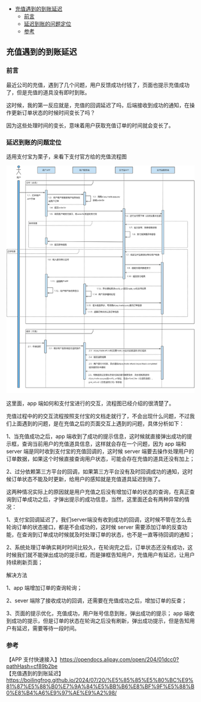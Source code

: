 <!-- START doctoc generated TOC please keep comment here to allow auto update -->
<!-- DON'T EDIT THIS SECTION, INSTEAD RE-RUN doctoc TO UPDATE -->

- [充值遇到的到账延迟](#%E5%85%85%E5%80%BC%E9%81%87%E5%88%B0%E7%9A%84%E5%88%B0%E8%B4%A6%E5%BB%B6%E8%BF%9F)
  - [前言](#%E5%89%8D%E8%A8%80)
  - [延迟到账的问题定位](#%E5%BB%B6%E8%BF%9F%E5%88%B0%E8%B4%A6%E7%9A%84%E9%97%AE%E9%A2%98%E5%AE%9A%E4%BD%8D)
  - [参考](#%E5%8F%82%E8%80%83)

<!-- END doctoc generated TOC please keep comment here to allow auto update -->

## 充值遇到的到账延迟

### 前言

最近公司的充值，遇到了几个问题，用户反馈成功付钱了，页面也提示充值成功了，但是充值的道具没有即时到账。  

这时候，我的第一反应就是，充值的回调延迟了吗，后端接收到成功的通知，在操作更新订单状态的时候时间变长了吗？  

因为这些处理时间的变长，意味着用户获取充值订单的时间就会变长了。   

### 延迟到账的问题定位

适用支付宝为栗子，来看下支付官方给的充值流程图   

<img src="/img/business/ali-pay-list.jpeg"  alt="pay" />  

这里面，app 端如何和支付宝进行的交互，流程图已经介绍的很清楚了。  

充值过程中的的交互流程按照支付宝的文档走就行了，不会出现什么问题，不过我们上面遇到的问题，是在充值之后的页面交互上遇到的问题，具体分析如下：  

1、当充值成功之后，app 端收到了成功的提示信息，这时候就直接弹出成功的提示框，查询当前用户的充值道具信息，这样就会存在一个问题，因为 app 端和 server 端是同时收到支付宝的充值回调的，这时候 server 端要去操作处理用户的订单数据，如果这个时候直接查询用户状态，可能会存在充值的道具还没有加上；  

2、过分依赖第三方平台的回调，如果第三方平台没有及时回调成功的通知，这时候订单状态不能及时更新，给用户的感知就是充值道具延迟到账了。   

这两种情况实际上的原因就是用户充值之后没有增加订单的状态的查询，在真正查询到订单成功之后，才弹出提示的成功信息，当然，这里面还会有两种异常的情况：  

1、支付宝回调延迟了，我们server端没有收到成功的回调，这时候不管在怎么去轮询订单的状态接口，都是不会成功的，这时候 server 需要添加订单的反查功能，在查询到订单成功时候就及时处理订单的状态，也不是一直等待回调的通知；   

2、系统处理订单确实耗时时间比较久，在轮询完之后，订单状态还没有成功，这时候我们就不能弹出成功的提示框，而是弹框告知用户，充值用户有延迟，让用户持续刷新页面；  

解决方法  

1、app 端增加订单的查询轮询；  

2、sever 端除了接收成功的回调，还需要在充值成功之后，增加订单的反查；   

3、页面的提示优化，充值成功，用户账号信息到账，弹出成功的提示； app 端收到成功的提示，但是订单的状态在轮询之后没有刷新，弹出成功提示，但是告知用户有延迟，需要等待一段时间。   

### 参考

【APP 支付快速接入】https://opendocs.alipay.com/open/204/01dcc0?pathHash=cf89b2be   
【充值遇到的到账延迟】https://boilingfrog.github.io/2024/07/20/%E5%85%85%E5%80%BC%E9%81%87%E5%88%B0%E7%9A%84%E5%BB%B6%E8%BF%9F%E5%88%B0%E8%B4%A6%E9%97%AE%E9%A2%98/  
